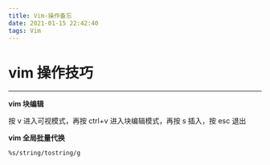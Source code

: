 ```yaml
---
title: Vim-操作备忘
date: 2021-01-15 22:42:40
tags: Vim
---
```


# vim 操作技巧

---

**vim 块编辑**

按 v 进入可视模式，再按 ctrl+v 进入块编辑模式，再按 s 插入，按 esc 退出

**vim 全局批量代换**

`%s/string/tostring/g`
